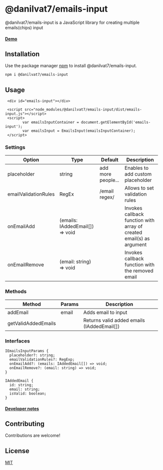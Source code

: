 # @danilvat7/emails-input

@danilvat7/emails-input is a JavaScript library for creating multiple emails(chips) input

#### [Demo](https://danilvat7.github.io/emails-input-app/demo/)

## Installation

Use the package manager [npm](https://npmjs.com) to install @danilvat7/emails-input.

```bash
npm i @danilvat7/emails-input
```

## Usage

```
 <div id="emails-input"></div>

 <script src="node_modules/@danilvat7/emails-input/dist/emails-input.js"></script>
 <script>
        var emailsInputContainer = document.getElementById('emails-input');
        var emailsInput = EmailsInput(emailsInputContainer);
 </script>
```

### Settings

| Option               | Type                            | Default            | Description                                                          |
| -------------------- | ------------------------------- | ------------------ | -------------------------------------------------------------------- |
| placeholder          | string                          | add more people... | Enables to add custom placeholder                                    |
| emailValidationRules | RegEx                           | /email regex/      | Allows to set validation rules                                       |
| onEmailAdd           | (emails: IAddedEmail[]) => void |                    | Invokes callback function with array of created email(s) as argument |
| onEmailRemove        | (email: string) => void         |                    | Invokes callback function with the removed email                     |

### Methods

| Method              | Params | Description                                |
| ------------------- | ------ | ------------------------------------------ |
| addEmail            | email  | Adds email to input                        |
| getValidAddedEmails |        | Returns valid added emails (IAddedEmail[]) |

### Interfaces

```
IEmailsInputParams {
  placeholder?: string;
  emailValidationRules?: RegExp;
  onEmailAdd?: (emails: IAddedEmail[]) => void;
  onEmailRemove?: (email: string) => void;
}

IAddedEmail {
  id: string;
  email: string;
  isValid: boolean;
}
```

#### [Developer notes](https://github.com/danilvat7/emails-input-app/tree/master/emails-input)

## Contributing

Contributions are welcome!

## License

[MIT](https://choosealicense.com/licenses/mit/)
